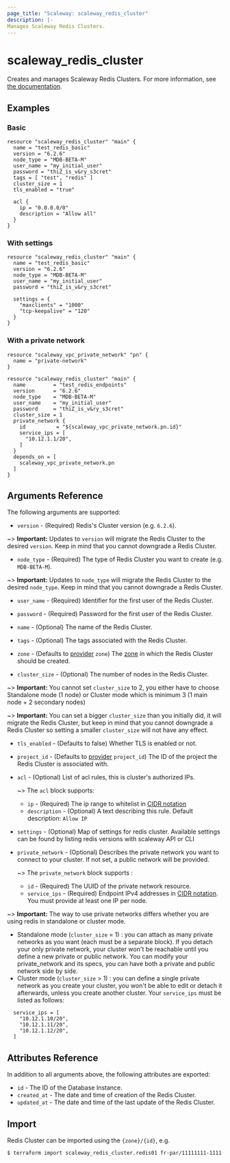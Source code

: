 ```yaml
---
page_title: "Scaleway: scaleway_redis_cluster"
description: |-
Manages Scaleway Redis Clusters.
---
```


# scaleway_redis_cluster

Creates and manages Scaleway Redis Clusters.
For more information, see [the documentation](https://developers.scaleway.com/en/products/redis/api).

## Examples

### Basic

```hcl
resource "scaleway_redis_cluster" "main" {
  name = "test_redis_basic"
  version = "6.2.6"
  node_type = "MDB-BETA-M"
  user_name = "my_initial_user"
  password = "thiZ_is_v&ry_s3cret"
  tags = [ "test", "redis" ]
  cluster_size = 1
  tls_enabled = "true"
  
  acl {
    ip = "0.0.0.0/0"
    description = "Allow all"
  }
}
```

### With settings

```hcl
resource "scaleway_redis_cluster" "main" {
  name = "test_redis_basic"
  version = "6.2.6"
  node_type = "MDB-BETA-M"
  user_name = "my_initial_user"
  password = "thiZ_is_v&ry_s3cret"
  
  settings = {
    "maxclients" = "1000"
    "tcp-keepalive" = "120"
  }
}
```
### With a private network
```hcl
resource "scaleway_vpc_private_network" "pn" { 
  name = "private-network"
}

resource "scaleway_redis_cluster" "main" {
  name         = "test_redis_endpoints"
  version      = "6.2.6"
  node_type    = "MDB-BETA-M"
  user_name    = "my_initial_user"
  password     = "thiZ_is_v&ry_s3cret"
  cluster_size = 1
  private_network {
    id          = "${scaleway_vpc_private_network.pn.id}"
    service_ips = [
      "10.12.1.1/20",
    ]
  }
  depends_on = [
    scaleway_vpc_private_network.pn
  ]
}
```

## Arguments Reference

The following arguments are supported:

- `version` - (Required) Redis's Cluster version (e.g. `6.2.6`).

~> **Important:** Updates to `version` will migrate the Redis Cluster to the desired `version`. Keep in mind that you cannot downgrade a Redis Cluster.

- `node_type` - (Required) The type of Redis Cluster you want to create (e.g. `MDB-BETA-M`).

~> **Important:** Updates to `node_type` will migrate the Redis Cluster to the desired `node_type`. Keep in mind that you cannot downgrade a Redis Cluster.

- `user_name` - (Required) Identifier for the first user of the Redis Cluster.

- `password` - (Required) Password for the first user of the Redis Cluster.

- `name` - (Optional) The name of the Redis Cluster.

- `tags` - (Optional) The tags associated with the Redis Cluster.

- `zone` - (Defaults to [provider](../index.md) `zone`) The [zone](../guides/regions_and_zones.md#zones) in which the Redis Cluster should be created.

- `cluster_size` - (Optional) The number of nodes in the Redis Cluster.

~> **Important:** You cannot set `cluster_size` to 2, you either have to choose Standalone mode (1 node) or Cluster mode which is minimum 3 (1 main node + 2 secondary nodes)

~> **Important:** You can set a bigger `cluster_size` than you initially did, it will migrate the Redis Cluster, but keep in mind that you cannot downgrade a Redis Cluster so setting a smaller `cluster_size` will not have any effect.

- `tls_enabled` - (Defaults to false) Whether TLS is enabled or not.

- `project_id` - (Defaults to [provider](../index.md) `project_id`) The ID of the project the Redis Cluster is associated with.

- `acl` - (Optional) List of acl rules, this is cluster's authorized IPs.

    ~> The `acl` block supports:

  - `ip` - (Required) The ip range to whitelist in [CIDR notation](https://en.wikipedia.org/wiki/Classless_Inter-Domain_Routing#CIDR_notation)
  - `description` - (Optional) A text describing this rule. Default description: `Allow IP`

- `settings` - (Optional) Map of settings for redis cluster. Available settings can be found by listing redis versions with scaleway API or CLI

- `private_network` - (Optional) Describes the private network you want to connect to your cluster. If not set, a public network will be provided.

  ~> The `private_network` block supports :
  - `id` - (Required) The UUID of the private network resource.
  - `service_ips` - (Required) Endpoint IPv4 addresses in [CIDR notation](https://en.wikipedia.org/wiki/Classless_Inter-Domain_Routing#CIDR_notation). You must provide at least one IP per node.

~> **Important:** The way to use private networks differs whether you are using redis in standalone or cluster mode.
- Standalone mode (`cluster_size` = 1) : you can attach as many private networks as you want (each must be a separate block). If you detach your only private network, your cluster won't be reachable until you define a new private or public network. You can modify your private_network and its specs, you can have both a private and public network side by side.
- Cluster mode (`cluster_size` > 1) : you can define a single private network as you create your cluster, you won't be able to edit or detach it afterwards, unless you create another cluster. Your `service_ips` must be listed as follows:
```hcl
  service_ips = [
    "10.12.1.10/20", 
    "10.12.1.11/20",
    "10.12.1.12/20",
  ]
```

## Attributes Reference

In addition to all arguments above, the following attributes are exported:

- `id` - The ID of the Database Instance.
- `created_at` - The date and time of creation of the Redis Cluster.
- `updated_at` - The date and time of the last update of the Redis Cluster.


## Import

Redis Cluster can be imported using the `{zone}/{id}`, e.g.

```bash
$ terraform import scaleway_redis_cluster.redis01 fr-par/11111111-1111-1111-1111-111111111111
```
